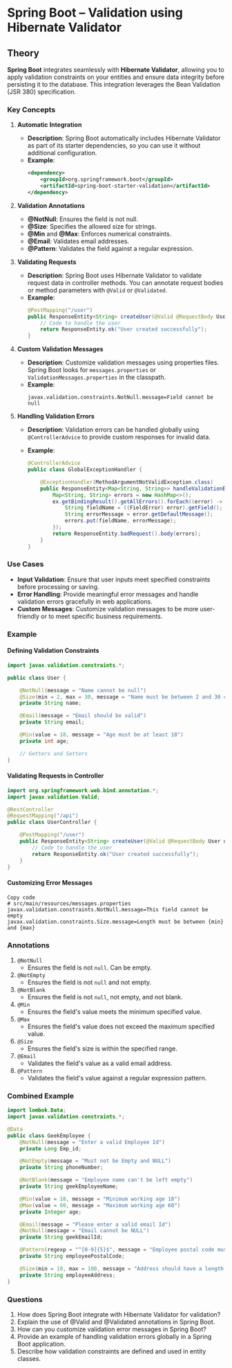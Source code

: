 # Spring Boot – Validation using Hibernate Validator

## Theory

**Spring Boot** integrates seamlessly with **Hibernate Validator**, allowing you to apply validation constraints on your entities and ensure data integrity before persisting it to the database. This integration leverages the Bean Validation (JSR 380) specification.

### Key Concepts

1. **Automatic Integration**

   - **Description**: Spring Boot automatically includes Hibernate Validator as part of its starter dependencies, so you can use it without additional configuration.
   - **Example**:
     ```xml
     <dependency>
         <groupId>org.springframework.boot</groupId>
         <artifactId>spring-boot-starter-validation</artifactId>
     </dependency>
     ```

2. **Validation Annotations**

   - **@NotNull**: Ensures the field is not null.
   - **@Size**: Specifies the allowed size for strings.
   - **@Min** and **@Max**: Enforces numerical constraints.
   - **@Email**: Validates email addresses.
   - **@Pattern**: Validates the field against a regular expression.

3. **Validating Requests**

   - **Description**: Spring Boot uses Hibernate Validator to validate request data in controller methods. You can annotate request bodies or method parameters with `@Valid` or `@Validated`.
   - **Example**:
     ```java
     @PostMapping("/user")
     public ResponseEntity<String> createUser(@Valid @RequestBody User user) {
         // Code to handle the user
         return ResponseEntity.ok("User created successfully");
     }
     ```

4. **Custom Validation Messages**

   - **Description**: Customize validation messages using properties files. Spring Boot looks for `messages.properties` or `ValidationMessages.properties` in the classpath.
   - **Example**:
     ```properties
     javax.validation.constraints.NotNull.message=Field cannot be null
     ```

5. **Handling Validation Errors**

   - **Description**: Validation errors can be handled globally using `@ControllerAdvice` to provide custom responses for invalid data.
   - **Example**:

     ```java
     @ControllerAdvice
     public class GlobalExceptionHandler {

         @ExceptionHandler(MethodArgumentNotValidException.class)
         public ResponseEntity<Map<String, String>> handleValidationExceptions(MethodArgumentNotValidException ex) {
             Map<String, String> errors = new HashMap<>();
             ex.getBindingResult().getAllErrors().forEach((error) -> {
                 String fieldName = ((FieldError) error).getField();
                 String errorMessage = error.getDefaultMessage();
                 errors.put(fieldName, errorMessage);
             });
             return ResponseEntity.badRequest().body(errors);
         }
     }
     ```

### Use Cases

- **Input Validation**: Ensure that user inputs meet specified constraints before processing or saving.
- **Error Handling**: Provide meaningful error messages and handle validation errors gracefully in web applications.
- **Custom Messages**: Customize validation messages to be more user-friendly or to meet specific business requirements.

### Example

#### Defining Validation Constraints

```java
import javax.validation.constraints.*;

public class User {

    @NotNull(message = "Name cannot be null")
    @Size(min = 2, max = 30, message = "Name must be between 2 and 30 characters")
    private String name;

    @Email(message = "Email should be valid")
    private String email;

    @Min(value = 18, message = "Age must be at least 18")
    private int age;

    // Getters and Setters
}
```

#### Validating Requests in Controller

```java
import org.springframework.web.bind.annotation.*;
import javax.validation.Valid;

@RestController
@RequestMapping("/api")
public class UserController {

    @PostMapping("/user")
    public ResponseEntity<String> createUser(@Valid @RequestBody User user) {
        // Code to handle the user
        return ResponseEntity.ok("User created successfully");
    }
}
```

#### Customizing Error Messages

```properties
Copy code
# src/main/resources/messages.properties
javax.validation.constraints.NotNull.message=This field cannot be empty
javax.validation.constraints.Size.message=Length must be between {min} and {max}
```

### Annotations

1. `@NotNull`
   - Ensures the field is not `null`. Can be empty.
2. `@NotEmpty`
   - Ensures the field is not `null` and not empty.
3. `@NotBlank`
   - Ensures the field is not `null`, not empty, and not blank.
4. `@Min`
   - Ensures the field's value meets the minimum specified value.
5. `@Max`
   - Ensures the field's value does not exceed the maximum specified value.
6. `@Size`
   - Ensures the field's size is within the specified range.
7. `@Email`
   - Validates the field's value as a valid email address.
8. `@Pattern`
   - Validates the field's value against a regular expression pattern.

### Combined Example

```java
import lombok.Data;
import javax.validation.constraints.*;

@Data
public class GeekEmployee {
    @NotNull(message = "Enter a valid Employee Id")
    private Long Emp_id;

    @NotEmpty(message = "Must not be Empty and NULL")
    private String phoneNumber;

    @NotBlank(message = "Employee name can't be left empty")
    private String geekEmployeeName;

    @Min(value = 18, message = "Minimum working age 18")
    @Max(value = 60, message = "Maximum working age 60")
    private Integer age;

    @Email(message = "Please enter a valid email Id")
    @NotNull(message = "Email cannot be NULL")
    private String geekEmailId;

    @Pattern(regexp = "^[0-9]{5}$", message = "Employee postal code must be a 5-digit number.")
    private String employeePostalCode;

    @Size(min = 10, max = 100, message = "Address should have a length between 10 and 100 characters.")
    private String employeeAddress;
}
```

### Questions

1. How does Spring Boot integrate with Hibernate Validator for validation?
2. Explain the use of @Valid and @Validated annotations in Spring Boot.
3. How can you customize validation error messages in Spring Boot?
4. Provide an example of handling validation errors globally in a Spring Boot application.
5. Describe how validation constraints are defined and used in entity classes.
